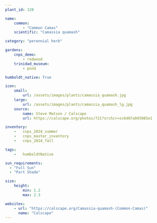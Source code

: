 ```yaml
---
plant_id: 120

name: 
    common: 
        - "Common Camas"   
    scientific: "Camassia quamash" 

category: "perennial herb"

gardens: 
    cnps_demo:
        - redwood
    trinidad_museum:
        - pond

humboldt_native: True

icon: 
    small: 
        url: /assets/images/plants/camassia_quamash.jpg 
    large: 
        url: /assets/images/plants/camassia_quamash_lg.jpg 
    source: 
        name: Steve Matson / Calscape 
        url: https://calscape.org/photos/721?srchcr=sc6407a045085e1 

inventory: 
    -   cnps_2024_summer
    -   cnps_master_inventory
    -   cnps_2024_fall

tags:  
    -   humboldtNative

sun_requirements:
  - "Full Sun"
  - "Part Shade"

size:
    height: 
        min: 1.2
        max: 2.3

websites:
    - url: "https://calscape.org/Camassia-quamash-(Common-Camas)"
      name: "Calscape"
---
```

